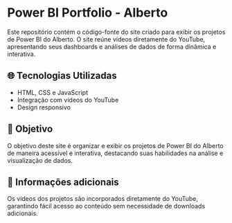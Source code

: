 # Power BI Portfolio - Alberto  

Este repositório contém o código-fonte do site criado para exibir os projetos de Power BI do Alberto. O site reúne vídeos diretamente do YouTube, apresentando seus dashboards e análises de dados de forma dinâmica e interativa.  

## 🌐 Tecnologias Utilizadas  

- HTML, CSS e JavaScript  
- Integração com vídeos do YouTube  
- Design responsivo  

## 🎯 Objetivo  

O objetivo deste site é organizar e exibir os projetos de Power BI do Alberto de maneira acessível e interativa, destacando suas habilidades na análise e visualização de dados.  

## 📌 Informações adicionais  

Os vídeos dos projetos são incorporados diretamente do YouTube, garantindo fácil acesso ao conteúdo sem necessidade de downloads adicionais.  
